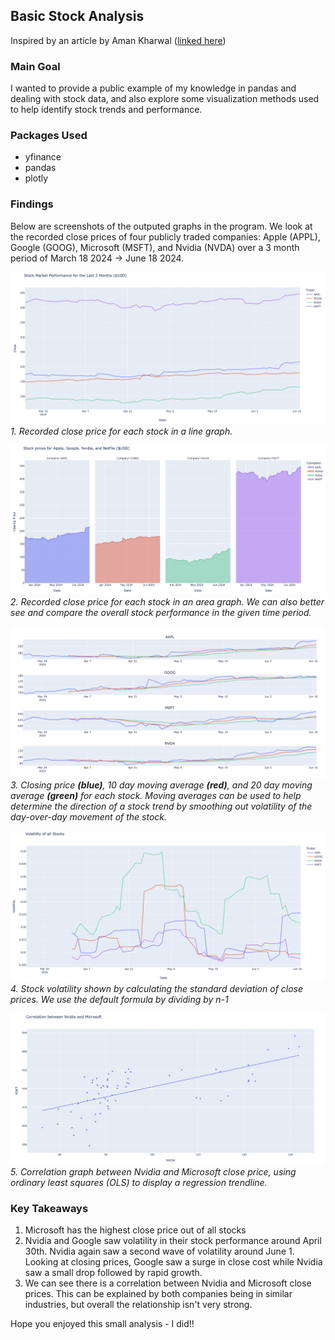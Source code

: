 ## Basic Stock Analysis

Inspired by an article by Aman Kharwal ([linked here](https://thecleverprogrammer.com/2023/05/08/stock-market-performance-analysis-using-python/))

### Main Goal
I wanted to provide a public example of my knowledge in pandas and dealing with stock data, and also explore some visualization methods used to help identify stock trends and performance.

### Packages Used
- yfinance
- pandas
- plotly

### Findings
Below are screenshots of the outputed graphs in the program. We look at the recorded close prices of four publicly traded companies: Apple (APPL), Google (GOOG), Microsoft (MSFT), and Nvidia (NVDA) over a 3 month period of March 18 2024 -> June 18 2024.

![image unavailable](https://github.com/annaw3558/data-analysis-projects/blob/main/2.%20Basic%20Stock%20Analysis/img/img_1.png?raw=true)
*1. Recorded close price for each stock in a line graph.*

![image unavailable](https://github.com/annaw3558/data-analysis-projects/blob/main/2.%20Basic%20Stock%20Analysis/img/img_2.png?raw=true)
*2.  Recorded close price for each stock in an area graph. We can also better see and compare the overall stock performance in the given time period.*

![image unavailable](https://github.com/annaw3558/data-analysis-projects/blob/main/2.%20Basic%20Stock%20Analysis/img/img_3.png?raw=true)
*3. Closing price **(blue)**, 10 day moving average **(red)**, and 20 day moving average **(green)** for each stock. Moving averages can be used to help determine the direction of a stock trend by smoothing out volatility of the day-over-day movement of the stock.*

![image unavailable](https://github.com/annaw3558/data-analysis-projects/blob/main/2.%20Basic%20Stock%20Analysis/img/img_4.png?raw=true)
*4. Stock volatility shown by calculating the standard deviation of close prices. We use the default formula by dividing by n-1*

![image unavailable](https://github.com/annaw3558/data-analysis-projects/blob/main/2.%20Basic%20Stock%20Analysis/img/img_5.png?raw=true)
*5. Correlation graph between Nvidia and Microsoft close price, using ordinary least squares (OLS) to display a regression trendline.*


### Key Takeaways
1. Microsoft has the highest close price out of all stocks
1. Nvidia and Google saw volatility in their stock performance around April 30th. Nvidia again saw a second wave of volatility around June 1. Looking at closing prices, Google saw a surge in close cost while Nvidia saw a small drop followed by rapid growth.
1. We can see there is a correlation between Nvidia and Microsoft close prices. This can be explained by both companies being in similar industries, but overall the relationship isn't very strong.

Hope you enjoyed this small analysis - I did!!